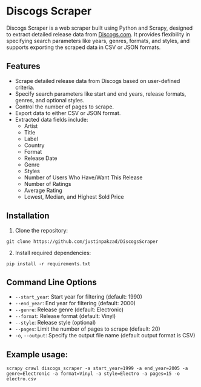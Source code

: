 # Discogs Scraper

Discogs Scraper is a web scraper built using Python and Scrapy, designed to extract detailed release data from [Discogs.com](https://www.discogs.com/). It provides flexibility in specifying search parameters like years, genres, formats, and styles, and supports exporting the scraped data in CSV or JSON formats.

## Features
- Scrape detailed release data from Discogs based on user-defined criteria.
- Specify search parameters like start and end years, release formats, genres, and optional styles.
- Control the number of pages to scrape.
- Export data to either CSV or JSON format.
- Extracted data fields include:
  - Artist
  - Title
  - Label
  - Country
  - Format
  - Release Date
  - Genre
  - Styles
  - Number of Users Who Have/Want This Release
  - Number of Ratings
  - Average Rating
  - Lowest, Median, and Highest Sold Price

## Installation
1. Clone the repository:
```
git clone https://github.com/justinpakzad/DiscogsScraper
```
2. Install required dependencies:
```cd discogs_scraper
pip install -r requirements.txt
```
## Command Line Options
- `--start_year`: Start year for filtering (default: 1990)
- `--end_year`: End year for filtering (default: 2000)
- `--genre`: Release genre (default: Electronic)
- `--format`: Release format (default: Vinyl)
- `--style`: Release style (optional)
- `--pages`: Limit the number of pages to scrape (default: 20)
- `-o`, `--output`: Specify the output file name (default output format is CSV)

## Example usage:
```
scrapy crawl discogs_scraper -a start_year=1999 -a end_year=2005 -a genre=Electronic -a format=Vinyl -a style=Electro -a pages=15 -o electro.csv
```
